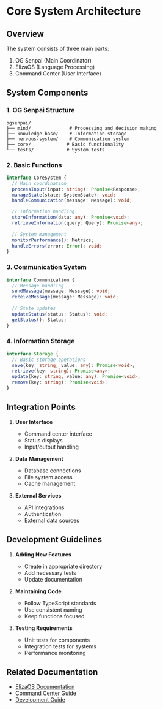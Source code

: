 # Core System Architecture

## Overview

The system consists of three main parts:
1. OG Senpai (Main Coordinator)
2. ElizaOS (Language Processing)
3. Command Center (User Interface)

## System Components

### 1. OG Senpai Structure
```
ogsenpai/
├── mind/              # Processing and decision making
├── knowledge-base/    # Information storage
├── nervous-system/    # Communication system
├── core/             # Basic functionality
└── tests/            # System tests
```

### 2. Basic Functions

```typescript
interface CoreSystem {
  // Main coordination
  processInput(input: string): Promise<Response>;
  manageState(state: SystemState): void;
  handleCommunication(message: Message): void;

  // Information handling
  storeInformation(data: any): Promise<void>;
  retrieveInformation(query: Query): Promise<any>;
  
  // System management
  monitorPerformance(): Metrics;
  handleErrors(error: Error): void;
}
```

### 3. Communication System

```typescript
interface Communication {
  // Message handling
  sendMessage(message: Message): void;
  receiveMessage(message: Message): void;
  
  // State updates
  updateStatus(status: Status): void;
  getStatus(): Status;
}
```

### 4. Information Storage

```typescript
interface Storage {
  // Basic storage operations
  save(key: string, value: any): Promise<void>;
  retrieve(key: string): Promise<any>;
  update(key: string, value: any): Promise<void>;
  remove(key: string): Promise<void>;
}
```

## Integration Points

1. **User Interface**
   - Command center interface
   - Status displays
   - Input/output handling

2. **Data Management**
   - Database connections
   - File system access
   - Cache management

3. **External Services**
   - API integrations
   - Authentication
   - External data sources

## Development Guidelines

1. **Adding New Features**
   - Create in appropriate directory
   - Add necessary tests
   - Update documentation

2. **Maintaining Code**
   - Follow TypeScript standards
   - Use consistent naming
   - Keep functions focused

3. **Testing Requirements**
   - Unit tests for components
   - Integration tests for systems
   - Performance monitoring

## Related Documentation
- [ElizaOS Documentation](../lib/eliza.md)
- [Command Center Guide](../components/command-center.md)
- [Development Guide](../development/getting-started.md) 